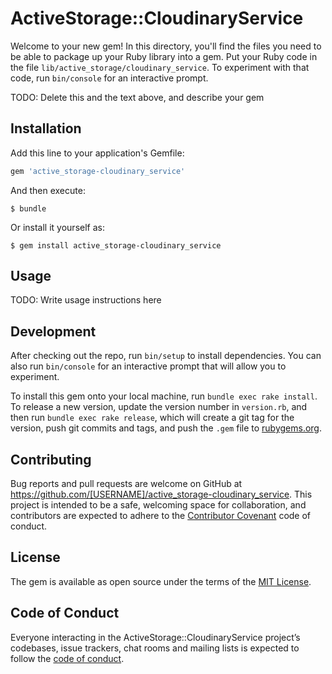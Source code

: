 # ActiveStorage::CloudinaryService

Welcome to your new gem! In this directory, you'll find the files you need to be able to package up your Ruby library into a gem. Put your Ruby code in the file `lib/active_storage/cloudinary_service`. To experiment with that code, run `bin/console` for an interactive prompt.

TODO: Delete this and the text above, and describe your gem

## Installation

Add this line to your application's Gemfile:

```ruby
gem 'active_storage-cloudinary_service'
```

And then execute:

    $ bundle

Or install it yourself as:

    $ gem install active_storage-cloudinary_service

## Usage

TODO: Write usage instructions here

## Development

After checking out the repo, run `bin/setup` to install dependencies. You can also run `bin/console` for an interactive prompt that will allow you to experiment.

To install this gem onto your local machine, run `bundle exec rake install`. To release a new version, update the version number in `version.rb`, and then run `bundle exec rake release`, which will create a git tag for the version, push git commits and tags, and push the `.gem` file to [rubygems.org](https://rubygems.org).

## Contributing

Bug reports and pull requests are welcome on GitHub at https://github.com/[USERNAME]/active_storage-cloudinary_service. This project is intended to be a safe, welcoming space for collaboration, and contributors are expected to adhere to the [Contributor Covenant](http://contributor-covenant.org) code of conduct.

## License

The gem is available as open source under the terms of the [MIT License](https://opensource.org/licenses/MIT).

## Code of Conduct

Everyone interacting in the ActiveStorage::CloudinaryService project’s codebases, issue trackers, chat rooms and mailing lists is expected to follow the [code of conduct](https://github.com/[USERNAME]/active_storage-cloudinary_service/blob/master/CODE_OF_CONDUCT.md).
